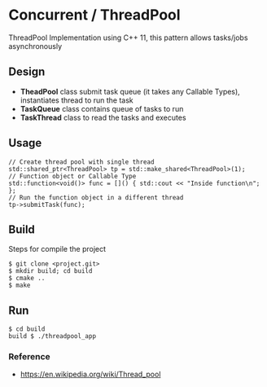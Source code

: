 # Concurrent / ThreadPool

ThreadPool Implementation using C++ 11, this pattern allows tasks/jobs asynchronously

## Design

- **TheadPool** class submit task queue (it takes any Callable Types), instantiates thread to run the task
- **TaskQueue** class contains queue of tasks to run
- **TaskThread** class to read the tasks and executes

## Usage

```
// Create thread pool with single thread
std::shared_ptr<ThreadPool> tp = std::make_shared<ThreadPool>(1);
// Function object or Callable Type
std::function<void()> func = []() { std::cout << "Inside function\n"; };
// Run the function object in a different thread
tp->submitTask(func);
```

## Build

Steps for compile the project

```
$ git clone <project.git>
$ mkdir build; cd build
$ cmake ..
$ make
```

## Run

```
$ cd build
build $ ./threadpool_app
```


### Reference

- https://en.wikipedia.org/wiki/Thread_pool